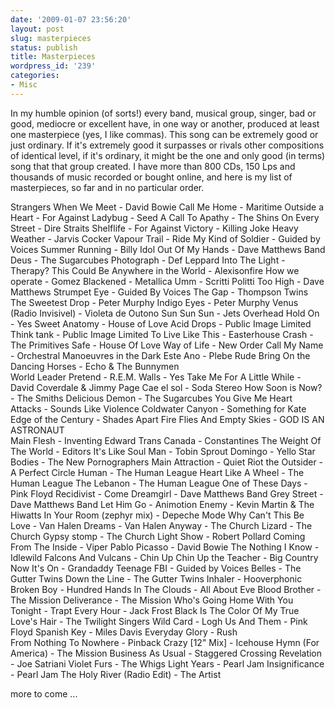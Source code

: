 ```yaml
---
date: '2009-01-07 23:56:20'
layout: post
slug: masterpieces
status: publish
title: Masterpieces
wordpress_id: '239'
categories:
- Misc
---
```


In my humble opinion (of sorts!) every band, musical group, singer, bad or good, mediocre or excellent have, in one way or another, produced at least one masterpiece (yes, I like commas). This song can be extremely good or just ordinary. If it's extremely good it surpasses or rivals other compositions of identical level, if it's ordinary, it might be the one and only good (in terms) song that that group created. I have more than 800 CDs, 150 Lps and thousands of music recorded or bought online, and here is my list of masterpieces, so far and in no particular order.

Strangers When We Meet	- David Bowie
Call Me Home	- Maritime
Outside a Heart	- For Against
Ladybug	- Seed
A Call To Apathy - The Shins
On Every Street	- Dire Straits
Shelflife - For Against
Victory - Killing Joke
Heavy Weather - Jarvis Cocker
Vapour Trail - Ride
My Kind of Soldier - Guided by Voices
Summer Running - Billy Idol
Out Of My Hands - Dave Matthews Band
Deus - The Sugarcubes
Photograph - Def Leppard
Into The Light - Therapy?
This Could Be Anywhere in the World - Alexisonfire
How we operate - Gomez
Blackened - Metallica
Umm - Scritti Politti
Too High - Dave Matthews
Strumpet Eye - Guided By Voices
The Gap - Thompson Twins
The Sweetest Drop - Peter Murphy
Indigo Eyes - Peter Murphy
Venus (Radio Invisivel) - Violeta de Outono
Sun Sun Sun - Jets Overhead
Hold On - Yes
Sweet Anatomy - House of Love
Acid Drops - Public Image Limited
Think tank - Public Image Limited
To Live Like This - Easterhouse
Crash - The Primitives
Safe - House Of Love
Way of Life - New Order
Call My Name - Orchestral Manoeuvres in the Dark
Este Ano - Plebe Rude
Bring On the Dancing Horses - Echo & The Bunnymen	
World Leader Pretend - R.E.M.
Walls - Yes
Take Me For A Little While - David Coverdale & Jimmy Page
Cae el sol - Soda Stereo
How Soon is Now? - The Smiths
Delicious Demon - The Sugarcubes
You Give Me Heart Attacks - Sounds Like Violence
Coldwater Canyon - Something for Kate
Edge of the Century - Shades Apart
Fire Flies And Empty Skies - GOD IS AN ASTRONAUT	
Main Flesh - Inventing Edward
Trans Canada - Constantines
The Weight Of The World - Editors
It's Like Soul Man - Tobin Sprout
Domingo - Yello
Star Bodies - The New Pornographers
Main Attraction - Quiet Riot
the Outsider - A Perfect Circle
Human - The Human League
Heart Like A Wheel - The Human League
The Lebanon - The Human League
One of These Days - Pink Floyd
Recidivist - Come
Dreamgirl - Dave Matthews Band
Grey Street - Dave Matthews Band
Let Him Go - Animotion
Enemy - Kevin Martin & The Hiwatts
In Your Room (zephyr mix) - Depeche Mode
Why Can't This Be Love - Van Halen
Dreams - Van Halen
Anyway - The Church
Lizard - The Church
Gypsy stomp - The Church
Light Show - Robert Pollard
Coming From The Inside - Viper
Pablo Picasso - David Bowie
The Nothing I Know - Idlewild
Falcons And Vulcans - Chin Up Chin Up
the Teacher - Big Country
Now It's On - Grandaddy
Teenage FBI - Guided by Voices
Belles - The Gutter Twins
Down the Line - The Gutter Twins
Inhaler - Hooverphonic
Broken Boy - Hundred Hands
In The Clouds - All About Eve
Blood Brother - The Mission
Deliverance - The Mission
Who's Going Home With You Tonight - Trapt
Every Hour - Jack Frost
Black Is The Color Of My True Love's Hair - The Twilight Singers
Wild Card - Logh
Us And Them - Pink Floyd
Spanish Key - Miles Davis
Everyday Glory - Rush	
From Nothing To Nowhere - Pinback
Crazy [12" Mix] - Icehouse
Hymn (For America) - The Mission
Business As Usual - Staggered Crossing
Revelation - Joe Satriani
Violet Furs - The Whigs
Light Years - Pearl Jam
Insignificance - Pearl Jam
The Holy River (Radio Edit) - The Artist

more to come ...

